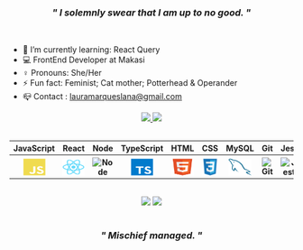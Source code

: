 ### <div align="center"> <em>" I solemnly swear that I am up to no good. " </em> </div>
<br>

- 🌱   I’m currently learning: React Query
- 💻 FrontEnd Developer at Makasi
- ♀️ Pronouns: She/Her 
- ⚡ Fun fact: Feminist; Cat mother; Potterhead & Operander
- 📪 Contact : lauramarqueslana@gmail.com

<div align="center">
  <a href="https://www.linkedin.com/in/laura-lana/" target="_blank"> 
  <img height="180em" src="https://github-readme-stats.vercel.app/api?username=lauralana&show_icons=true&theme=ocean_dark&include_all_commits=true&count_private=true"/>
  <img height="180em" src="https://github-readme-stats.vercel.app/api/top-langs/?username=lauralana&layout=compact&langs_count=7&theme=ocean_dark"/></a>
    

<div style="display: inline_block" align="center">
<br>

<table>
  <tr>
    <th>JavaScript</th>
    <th>React</th>
    <th>Node</th>
    <th>TypeScript</th>
    <th>HTML</th>
    <th>CSS</th>
    <th>MySQL</th>
    <th>Git</th>
    <th>Jest</th>
    <th>Docker</th>
    <th>MongoDB</th>
    <th>Python</th>

  </tr>
  <tr>
    <th><img align="center" alt="JavaScript" height="30" width="40" src="https://raw.githubusercontent.com/devicons/devicon/master/icons/javascript/javascript-plain.svg"></th>
    <th><img align="center" alt="React" height="30" width="40" src="https://raw.githubusercontent.com/devicons/devicon/master/icons/react/react-original.svg"></th>
    <th><img align="center" alt="Node" height="30" width="40" src="https://cdn.jsdelivr.net/gh/devicons/devicon/icons/nodejs/nodejs-original.svg"></th>
    <th><img align="center" alt="TypeScript" height="30" width="40" src="https://raw.githubusercontent.com/devicons/devicon/master/icons/typescript/typescript-plain.svg"></th>
    <th><img align="center" alt="HTML" height="30" width="40" src="https://raw.githubusercontent.com/devicons/devicon/master/icons/html5/html5-original.svg"></th>
    <th><img align="center" alt="CSS" height="30" width="40" src="https://raw.githubusercontent.com/devicons/devicon/master/icons/css3/css3-original.svg"></th>
    <th><img align="center" alt="SQL" height="30" width="40" src="https://raw.githubusercontent.com/devicons/devicon/master/icons/mysql/mysql-original.svg"></th>
    <th><img align="center" alt="Git" height="30" width="40" src="https://cdn.jsdelivr.net/gh/devicons/devicon/icons/git/git-original.svg"></th>
    <th><img align="center" alt="Jest" height="30" width="40" src="https://cdn.jsdelivr.net/gh/devicons/devicon/icons/jest/jest-plain.svg"></th>
    <th><img align="center" alt="Docker" height="30" width="40" src="https://cdn.jsdelivr.net/gh/devicons/devicon/icons/docker/docker-plain.svg"></th>
     <th><img align="center" alt="MongoDB" height="30" width="40" src="https://cdn.jsdelivr.net/gh/devicons/devicon/icons/mongodb/mongodb-plain.svg"></th>
 <th><img align="center" alt="Laura-Python" height="30" width="40" src="https://raw.githubusercontent.com/devicons/devicon/master/icons/python/python-original.svg"></th>
  </tr>
</table>  
<!-- Site para buscar os icones: https://devicon.dev/ -->
</div>

<br>
  
<div> 
<!--   <a href="https://www.instagram.com/lauhlana/" target="_blank"><img src="https://img.shields.io/badge/-Instagram-%23E4405F?style=for-the-badge&logo=instagram&logoColor=white" target="_blank"></a> -->
 	<a href="https://twitter.com/devlauralana" target="_blank"><img src="https://img.shields.io/badge/Twitter-1DA1F2?style=for-the-badge&logo=twitter&logoColor=white" target="_blank"></a>
<!--  <a href="https://br.pinterest.com/lauhlana/_saved/" target="_blank"><img src="https://img.shields.io/badge/-Pinterest-FF0000?style=for-the-badge&logo=pinterest&logoColor=white" target="_blank"></a>  -->
  <a href="https://www.linkedin.com/in/laura-lana/" target="_blank"><img src="https://img.shields.io/badge/-LinkedIn-%230077B5?style=for-the-badge&logo=linkedin&logoColor=white" target="_blank"></a> 
<!--   <a href="https://letterboxd.com/lauhlana/" target="_blank"> <img src="https://img.shields.io/badge/-Letterboxd-03A61C?style=for-the-badge&logo=audi&logoColor=white" target="_blank"> </a> -->
</div>
  <br>
   <h3 align="center"> <em> " Mischief managed. " </em> </h3>
